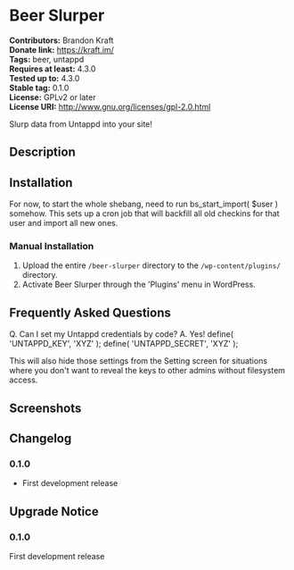 # Beer Slurper #
**Contributors:**      Brandon Kraft  
**Donate link:**       https://kraft.im/  
**Tags:**              beer, untappd  
**Requires at least:** 4.3.0  
**Tested up to:**      4.3.0  
**Stable tag:**        0.1.0  
**License:**           GPLv2 or later  
**License URI:**       http://www.gnu.org/licenses/gpl-2.0.html  

Slurp data from Untappd into your site!

## Description ##



## Installation ##
For now, to start the whole shebang, need to run bs_start_import( $user ) somehow. This sets up a cron job that will backfill all old checkins for that user and import all new ones.


### Manual Installation ###

1. Upload the entire `/beer-slurper` directory to the `/wp-content/plugins/` directory.
2. Activate Beer Slurper through the 'Plugins' menu in WordPress.

## Frequently Asked Questions ##
Q. Can I set my Untappd credentials by code?
A. Yes!
define( 'UNTAPPD_KEY',    'XYZ' );
define( 'UNTAPPD_SECRET', 'XYZ' );

This will also hide those settings from the Setting screen for situations where you don't want to reveal the keys to other admins without filesystem access.

## Screenshots ##


## Changelog ##

### 0.1.0 ###
* First development release

## Upgrade Notice ##

### 0.1.0 ###
First development release
